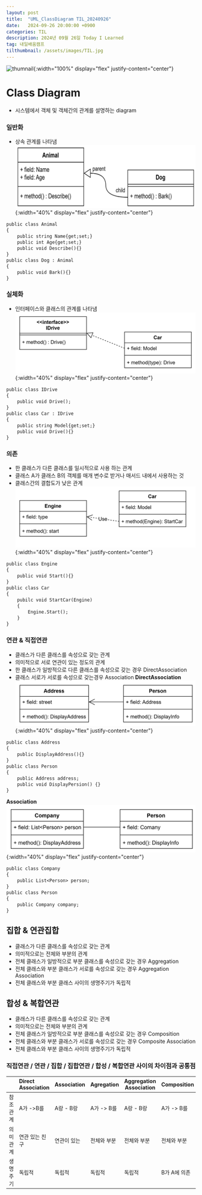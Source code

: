 ```yaml
---
layout: post
title:  "UML_ClassDiagram TIL_20240926"
date:   2024-09-26 20:00:00 +0900
categories: TIL
description: 2024년 09월 26일 Today I Learned
tag: 내일배움캠프
tilthumbnail: /assets/images/TIL.jpg
---
```


![thumnail]({{page.tilthumbnail}}){:width="100%" display="flex" justify-content="center"}


# Class Diagram
- 시스템에서 객체 및 객체간의 관계를 설명하는 diagram   
### 일반화
- 상속 관계를 나타냄  
![generalization](/assets/images/20240926til/Generalization.jpg){:width="40%" display="flex" justify-content="center"}
```
public class Animal
{
	public string Name{get;set;}
	public int Age{get;set;}
	public void Describe(){}
}
public class Dog : Animal
{
	public void Bark(){}
}
```

### 실체화
- 인터페이스와 클래스의 관계를 나타냄  
![Realization](/assets/images/20240926til/Realization.jpg){:width="40%" display="flex" justify-content="center"}
```
public class IDrive
{
	public void Drive();
}
public class Car : IDrive
{
	public string Model{get;set;}
	public void Drive(){}
}
```

### 의존
- 한 클래스가 다른 클래스를 일시적으로 사용 하는 관계
- 클래스 A가 클래스 B의 객체를 매개 변수로 받거나 매서드 내에서 사용하는 것
- 클래스간의 결합도가 낮은 관계  
![Dependency](/assets/images/20240926til/Dependency.jpg){:width="40%" display="flex" justify-content="center"}

```
public class Engine
{
	public void Start(){}
}
public class Car
{
	pubilc void StartCar(Engine)
	{
		Engine.Start();
	}
}
```

### 연관 & 직접연관
- 클래스가 다른 클래스를 속성으로 갖는 관계
- 의미적으로 서로 연관이 있는 정도의 관계
- 한 클래스가 일방적으로 다른 클래스를 속성으로 갖는 경우 DirectAssociation
- 클래스 서로가 서로를 속성으로 갖는경우 Association
**DirectAssociation**  
![DirectAssociation](/assets/images/20240926til/DirectAssociation.jpg){:width="40%" display="flex" justify-content="center"}  
```
public class Address
{
	public DisplayAddress(){}
}
public class Person
{
	public Address address;
	public void DisplayPersion() {}
}
```      
**Association**  
![Association](/assets/images/20240926til/Association.jpg){:width="40%" display="flex" justify-content="center"}  
```
public class Company
{
	public List<Person> person;
}
public class Person
{
	public Company company;
}
```

## 집합 & 연관집합
- 클래스가 다른 클래스를 속성으로 갖는 관계
- 의미적으로는 전체와 부분의 관계
- 전체 클래스가 일방적으로 부분 클래스를 속성으로 갖는 경우 Aggregation
- 전체 클래스와 부분 클래스가 서로를 속성으로 갖는 경우 Aggregation Association
- 전체 클래스와 부분 클래스 사이의 생명주기가 독립적

## 합성 & 복합연관
- 클래스가 다른 클래스를 속성으로 갖는 관계
- 의미적으로는 전체와 부분의 관계
- 전체 클래스가 일방적으로 부분 클래스를 속성으로 갖는 경우 Composition
- 전체 클래스와 부분 클래스가 서로를 속성으로 갖는 경우 Composite Association
- 전체 클래스와 부분 클래스 사이의 생명주기가 독립적

### 직접연관 / 연관 / 집합 / 집합연관 / 합성 / 복합연관 사이의 차이점과 공통점
|       | Direct Association | Association | Agregation | Aggregation Association | Composition | Composition Association |
|:------|:-------------------|-------------|------------|-------------------------|-------------|-------------------------|
|참조관계| A가 ->B를          | A랑 - B랑   | A가 -> B를  | A랑 - B랑               | A가 -> B를  | A랑 - B랑                |
|의미관계| 연관 있는 친구      | 연관이 있는  | 전체와 부분 | 전체와 부분             | 전체와 부분  | 전체와 부분               |
|생명주기| 독립적             | 독립적      | 독립적       | 독립적                  | B가 A에 의존 | B가 A에 의존             |
